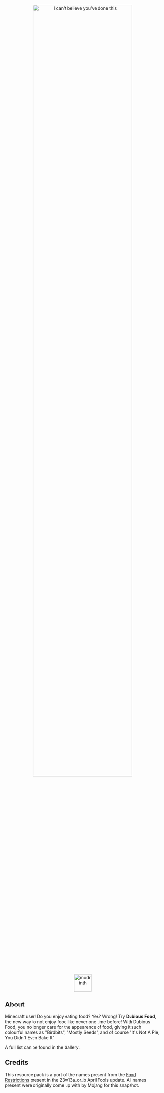 <div align='center'><img title="I can't believe you've done this" width=80% src="https://resources.godsted.com/modrinth/dubious/logo.png"></div>
<br>
<div align='center'><a href='https://modrinth.com/resourcepack/dubious-food'><img alt="modrinth" height="56" src="https://cdn.jsdelivr.net/npm/@intergrav/devins-badges@3/assets/cozy/available/modrinth_vector.svg"></a></div>

## About

Minecraft user! Do you enjoy eating food? Yes? Wrong! Try **Dubious Food**, the new way to not enjoy food like ~~never~~ one time before! With Dubious Food, you no longer care for the appearence of food, giving it such colourful names as "Birdbits", "Mostly Seeds", and of course "It's Not A Pie, You Didn't Even Bake It"

A full list can be found in the [Gallery](https://modrinth.com/resourcepack/dubious-food/gallery).

## Credits
This resource pack is a port of the names present from the [Food Restrictions](https://minecraft.wiki/w/Java_Edition_23w13a_or_b#All_food_restrictions) present in the 23w13a_or_b April Fools update. All names present were originally come up with by Mojang for this snapshot.
